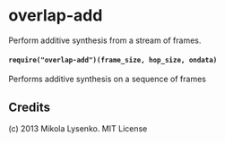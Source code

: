 overlap-add
===========
Perform additive synthesis from a stream of frames.

#### `require("overlap-add")(frame_size, hop_size, ondata)`
Performs additive synthesis on a sequence of frames


## Credits
(c) 2013 Mikola Lysenko. MIT License